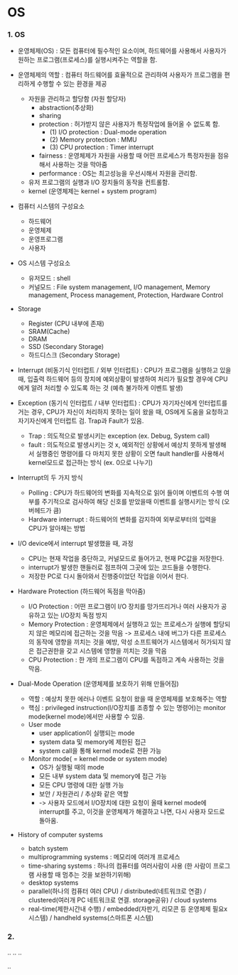 # OS

### 1.  OS
* 운영체제(OS) : 모든 컴퓨터에 필수적인 요소이며, 하드웨어를 사용해서 사용자가 원하는 프로그램(프로세스)를 실행시켜주는 역할을 함.

* 운영체제의 역할 : 컴퓨터 하드웨어를 효율적으로 관리하여 사용자가 프로그램을 편리하게 수행할 수 있는 환경을 제공 
  - 자원을 관리하고 할당함 (자원 할당자)
    + abstraction(추상화)
    + sharing
    + protection : 허가받지 않은 사용자가 특정작업에 들어올 수 없도록 함.
      + (1) I/O protection : Dual-mode operation
      + (2) Memory protection : MMU
      + (3) CPU protection : Timer interrupt
    + fairness : 운영체제가 자원을 사용할 때 어떤 프로세스가 특정자원을 점유해서 사용하는 것을 막아줌
    + performance : OS는 최고성능을 우선시해서 자원을 관리함.
  - 유저 프로그램의 실행과 I/O 장치들의 동작을 컨트롤함.
  - kernel (운영체제는 kernel + system program)
  

* 컴퓨터 시스템의 구성요소
  - 하드웨어
  - 운영체제
  - 운영프로그램
  - 사용자

* OS 시스템 구성요소
  - 유저모드 : shell
  - 커널모드 : File system management, I/O management, Memory management, Process management, Protection, Hardware Control

* Storage
  - Register (CPU 내부에 존재)
  - SRAM(Cache)
  - DRAM
  - SSD (Secondary Storage)
  - 하드디스크 (Secondary Storage)

* Interrupt (비동기식 인터럽트 / 외부 인터럽트)
: CPU가 프로그램을 실행하고 있을 때, 입출력 하드웨어 등의 장치에 예외상황이 발생하여 처리가 필요할 경우에 CPU에게 알려 처리할 수 있도록 하는 것 (예측 불가하게 이벤트 발생)

* Exception (동기식 인터럽트 / 내부 인터럽트)
: CPU가 자기자신에게 인터럽트를 거는 경우, CPU가 자신이 처리하지 못하는 일이 왔을 때, OS에게 도움을 요청하고 자기자신에게 인터럽트 검. Trap과 Fault가 있음.
  - Trap : 의도적으로 발생시키는 exception (ex. Debug, System call)
  - fault : 의도적으로 발생시키는 것 x, 예외적인 상황에서 예상치 못하게 발생해서 실행중인 명령어를 다 마치지 못한 상황이 오면 fault handler를 사용해서 kernel모드로 접근하는 방식 (ex. 0으로 나누기)
 
* Interrupt의 두 가지 방식
  - Polling : CPU가 하드웨어의 변화를 지속적으로 읽어 들이며 이벤트의 수행 여부를 주기적으로 검사하여 해당 신호를 받았을때 이벤트를 실행시키는 방식 (오버헤드가 큼)
  - Hardware interrupt : 하드웨어의 변화를 감지하여 외부로부터의 입력을 CPU가 알아채는 방법
 
* I/O device에서 interrupt 발생했을 때, 과정
  - CPU는 현재 작업을 중단하고, 커널모드로 들어가고, 현재 PC값을 저장한다.
  - interrupt가 발생한 핸들러로 점프하여 그곳에 있는 코드들을 수행한다.
  - 저장한 PC로 다시 돌아와서 진행중이었던 작업을 이어서 한다.

* Hardware Protection (하드웨어 독점을 막아줌)
  - I/O Protection : 어떤 프로그램이 I/O 장치를 망가뜨리거나 여러 사용자가 공유하고 있는 I/O장치 독점 방지
  - Memory Protection : 운영체제에서 실행하고 있는 프로세스가 실행에 할당되지 않은 메모리에 접근하는 것을 막음 -> 프로세스 내에 버그가 다른 프로세스의 동작에 영향을 끼치는 것을 예방, 악성 소프트웨어가 시스템에서 허가되지 않은 접근권한을 갖고 시스템에 영향을 끼치는 것을 막음
  - CPU Protection : 한 개의 프로그램이 CPU를 독점하고 계속 사용하는 것을 막음.

* Dual-Mode Operation (운영체제를 보호하기 위해 만들어짐)
  - 역할 :  예상치 못한 에러나 이벤트 요청이 왔을 때 운영체제를 보호해주는 역할
  - 핵심 : privileged instruction(I/O장치를 조종할 수 있는 명령어)는 monitor mode(kernel mode)에서만 사용할 수 있음.
  - User mode
    + user application이 실행되는 mode
    + system data 및 memory에 제한된 접근
    + system call을 통해 kernel mode로 전환 가능
  - Monitor mode( = kernel mode or system mode)
    + OS가 실행될 때의 mode
    + 모든 내부 system data 및 memory에 접근 가능
    + 모든 CPU 명령에 대한 실행 가능
    + 보안 / 자원관리 / 추상화 같은 역할
    + -> 사용자 모드에서 I/O장치에 대한 요청이 올때 kernel mode에 interrupt를 주고, 이것을 운영체제가 해결하고 나면, 다시 사용자 모드로 돌아옴.

* History of computer systems
  - batch system
  - multiprogramming systems : 메모리에 여러개 프로세스
  - time-sharing systems : 하나의 컴퓨터를 여러사람이 사용 (한 사람이 프로그램 사용할 때 멈추는 것을 보완하기위해)
  - desktop systems
  - parallel(하나의 컴퓨터 여러 CPU) / distributed(네트워크로 연결) / clustered(여러개 PC 네트워크로 연결. storage공유) / cloud systems
  - real-time(제한시간내 수행) / embedded(자판기, 리모콘 등 운영체제 필요x시스템) / handheld systems(스마트폰 시스템)

### 2. 
..
..
..

..


  

